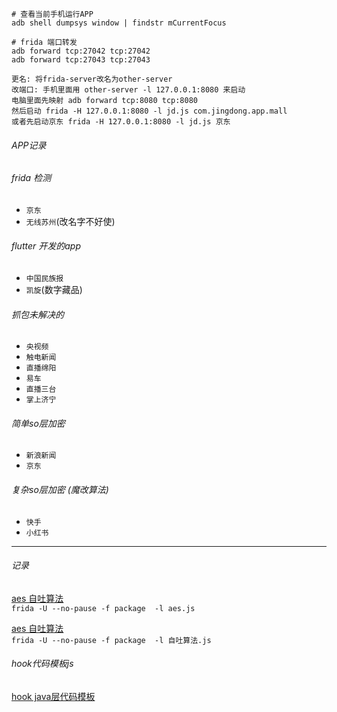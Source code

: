 
```shell
# 查看当前手机运行APP
adb shell dumpsys window | findstr mCurrentFocus

# frida 端口转发
adb forward tcp:27042 tcp:27042
adb forward tcp:27043 tcp:27043

更名: 将frida-server改名为other-server
改端口: 手机里面用 other-server -l 127.0.0.1:8080 来启动
电脑里面先映射 adb forward tcp:8080 tcp:8080 
然后启动 frida -H 127.0.0.1:8080 -l jd.js com.jingdong.app.mall
或者先启动京东 frida -H 127.0.0.1:8080 -l jd.js 京东
```
###### APP记录
###### frida 检测
- `京东`
- `无线苏州`(改名字不好使)

###### flutter 开发的app
- `中国民族报`
- `凯旋`(数字藏品)

###### 抓包未解决的
- `央视频`
- `触电新闻`
- `直播绵阳`
- `易车`
- `直播三台`
- `掌上济宁`


###### 简单so层加密
- `新浪新闻`
- `京东`


###### 复杂so层加密 (魔改算法)
- `快手`
- `小红书`



---    


###### 记录

[aes 自吐算法](aes.js)      
``frida -U --no-pause -f package  -l aes.js``

[aes 自吐算法](自吐算法.js)          
``frida -U --no-pause -f package  -l 自吐算法.js``

            
###### hook代码模板js
[hook java层代码模板](moban.js) 
